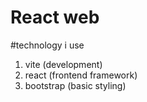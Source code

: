 # React web

#technology i use
1. vite (development)
2. react (frontend framework)
3. bootstrap (basic styling)
